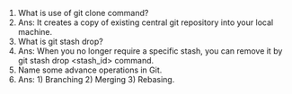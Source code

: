 1) What is use of git clone command?
2) Ans: It creates a copy of existing central git repository into your local machine.
3) What is git stash drop?
4) Ans: When you no longer require a specific stash, you can remove it by git stash drop <stash_id> command. 
5) Name some advance operations in Git.
6) Ans: 1) Branching 2) Merging 3) Rebasing.

